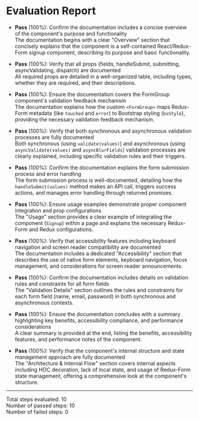 # Evaluation Report

- **Pass** (100%): Confirm the documentation includes a concise overview of the component's purpose and functionality  
  The documentation begins with a clear "Overview" section that concisely explains that the component is a self-contained React/Redux-Form signup component, describing its purpose and basic functionality.

- **Pass** (100%): Verify that all props (fields, handleSubmit, submitting, asyncValidating, dispatch) are documented  
  All required props are detailed in a well-organized table, including types, whether they are required, and their descriptions.

- **Pass** (100%): Ensure the documentation covers the FormGroup component's validation feedback mechanism  
  The documentation explains how the custom `<FormGroup>` maps Redux-Form metadata (like `touched` and `error`) to Bootstrap styling (`bsStyle`), providing the necessary validation feedback mechanism.

- **Pass** (100%): Verify that both synchronous and asynchronous validation processes are fully documented  
  Both synchronous (using `validate(values)`) and asynchronous (using `asyncValidate(values)` and `asyncBlurFields`) validation processes are clearly explained, including specific validation rules and their triggers.

- **Pass** (100%): Confirm the documentation explains the form submission process and error handling  
  The form submission process is well-documented, detailing how the `handleSubmit(values)` method makes an API call, triggers success actions, and manages error handling through returned promises.

- **Pass** (100%): Ensure usage examples demonstrate proper component integration and prop configurations  
  The "Usage" section provides a clear example of integrating the component (`Signup`) within a page and explains the necessary Redux-Form and Redux configurations.

- **Pass** (100%): Verify that accessibility features including keyboard navigation and screen reader compatibility are documented  
  The documentation includes a dedicated "Accessibility" section that describes the use of native form elements, keyboard navigation, focus management, and considerations for screen reader announcements.

- **Pass** (100%): Confirm the documentation includes details on validation rules and constraints for all form fields  
  The "Validation Details" section outlines the rules and constraints for each form field (name, email, password) in both synchronous and asynchronous contexts.

- **Pass** (100%): Ensure the documentation concludes with a summary highlighting key benefits, accessibility compliance, and performance considerations  
  A clear summary is provided at the end, listing the benefits, accessibility features, and performance notes of the component.

- **Pass** (100%): Verify that the component's internal structure and state management approach are fully documented  
  The "Architecture & Internal Flow" section covers internal aspects including HOC decoration, lack of local state, and usage of Redux-Form state management, offering a comprehensive look at the component's structure.

---

Total steps evaluated: 10  
Number of passed steps: 10  
Number of failed steps: 0